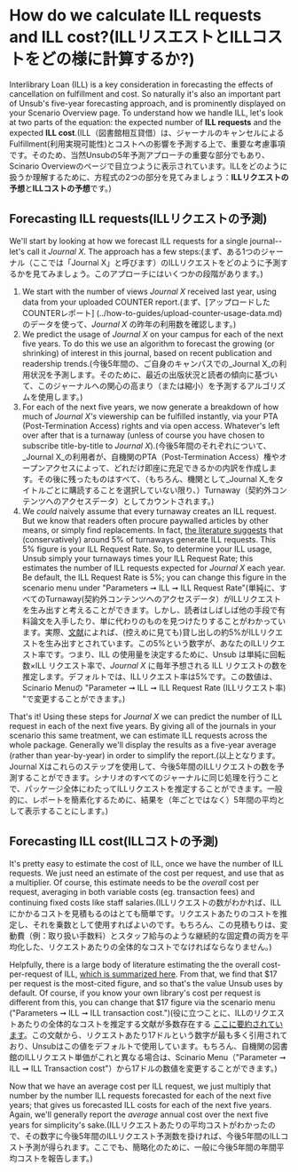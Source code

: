 # How do we calculate ILL requests and ILL cost?(ILLリスエストとILLコストをどの様に計算するか?)

Interlibrary Loan (ILL) is a key consideration in forecasting the effects of cancellation on fulfillment and cost. So naturally it's also an important part of Unsub's five-year forecasting approach, and is prominently displayed on your Scenario Overview page. To understand how we handle ILL, let's look at two parts of the equation: the expected number of **ILL requests** and the expected **ILL cost**.(ILL（図書館相互貸借）は、ジャーナルのキャンセルによるFulfillment(利用実現可能性)とコストへの影響を予測する上で、重要な考慮事項です。そのため、当然Unsubの5年予測アプローチの重要な部分でもあり、Scinario Overviewのページで目立つように表示されています。ILLをどのように扱うか理解するために、方程式の2つの部分を見てみましょう：**ILLリクエストの予想**と**ILLコストの予想**です。)

## Forecasting ILL requests(ILLリクエストの予測) <a href="#forecasting-ill-requests" id="forecasting-ill-requests"></a>

We'll start by looking at how we forecast ILL requests for a single journal--let's call it _Journal X_. The approach has a few steps:(まず、ある1つのジャーナル（ここでは「Journal X」と呼びます）のILLリクエストをどのように予測するかを見てみましょう。このアプローチにはいくつかの段階があります。)

1. We start with the number of views _Journal X_ received last year, using data from your uploaded COUNTER report.(まず、\[アップロードしたCOUNTERレポート] (../how-to-guides/upload-counter-usage-data.md) のデータを使って、_Journal X_ の昨年の利用数を確認します。)
2. We predict the usage of _Journal X_ on your campus for each of the next five years. To do this we use an algorithm to forecast the growing (or shrinking) of interest in this journal, based on recent publication and readership trends.(今後5年間の、ご自身のキャンパスでの\_Journal X\_の利用状況を予測します。そのために、最近の出版状況と読者の傾向に基づいて、このジャーナルへの関心の高まり（または縮小）を予測するアルゴリズムを使用します。)
3. For each of the next five years, we now generate a breakdown of how much of _Journal X's_ viewership can be fulfilled instantly, via your PTA (Post-Termination Access) rights and via open access. Whatever's left over after that is a turnaway (unless of course you have chosen to subscribe title-by-title to _Journal X_).(今後5年間のそれぞれについて、\_Journal X\_の利用者が、自機関のPTA（Post-Termination Access）権やオープンアクセスによって、どれだけ即座に充足できるかの内訳を作成します。その後に残ったものはすべて、（もちろん、機関として\_Journal X\_をタイトルごとに購読することを選択していない限り、）Turnaway（契約外コンテンツへのアクセスデータ）としてカウントされます。)
4. We _could_ naively assume that every turnaway creates an ILL request. But we know that readers often procure paywalled articles by other means, or simply find replacements. In fact, [the literature suggests](https://arxiv.org/abs/2009.04287) that (conservatively) around 5% of turnaways generate ILL requests. This 5% figure is your ILL Request Rate. So, to determine your ILL usage, Unsub simply your turnaways times your ILL Request Rate; this estimates the number of ILL requests expected for _Journal X_ each year. Be default, the ILL Request Rate is 5%; you can change this figure in the scenario menu under "Parameters ➞ ILL ➞ ILL Request Rate"(単純に、すべてのTurnaway(契約外コンテンツへのアクセスデータ）がILLリクエストを生み出すと考えることができます。しかし、読者はしばしば他の手段で有料論文を入手したり、単に代わりのものを見つけたりすることがわかっています。実際、[文献](https://arxiv.org/abs/2009.04287)によれば、(控えめに見ても)貸し出しの約5%がILLリクエストを生み出すとされています。この5%という数字が、あなたのILLリクエスト率です。つまり、ILL の使用量を決定するために、Unsub は単純に回転数×ILL リクエスト率で、_Journal X_ に毎年予想される ILL リクエストの数を推定します。デフォルトでは、ILLリクエスト率は5%です。この数値は、Scinario Menuの "Parameter ➞ ILL ➞ ILL Request Rate (ILLリクエスト率) "で変更することができます。)

That's it! Using these steps for _Journal X_ we can predict the number of ILL request in each of the next five years. By giving all of the journals in your scenario this same treatment, we can estimate ILL requests across the whole package. Generally we'll display the results as a five-year average (rather than year-by-year) in order to simplify the report.(以上となります。Journal Xはこれらのステップを使用して、今後5年間のILLリクエストの数を予測することができます。シナリオのすべてのジャーナルに同じ処理を行うことで、パッケージ全体にわたってILLリクエストを推定することができます。一般的に、レポートを簡素化するために、結果を（年ごとではなく）5年間の平均として表示することにします。)

## Forecasting ILL cost(ILLコストの予測) <a href="#forecasting-ill-cost" id="forecasting-ill-cost"></a>

It's pretty easy to estimate the cost of ILL, once we have the number of ILL requests. We just need an estimate of the cost per request, and use that as a multiplier. Of course, this estimate needs to be the _overall_ cost per request, averaging in both variable costs (eg. transaction fees) and continuing fixed costs like staff salaries.(ILLリクエストの数がわかれば、ILLにかかるコストを見積もるのはとても簡単です。リクエストあたりのコストを推定し、それを乗数として使用すればよいのです。もちろん、この見積もりは、変動費（例：取り扱い手数料）とスタッフ給与のような継続的な固定費の両方を平均化した、リクエストあたりの全体的なコストでなければならなりません。)

Helpfully, there is a large body of literature estimating the the overall cost-per-request of ILL, [which is summarized here](https://arxiv.org/abs/2009.04281). From that, we find that $17 per request is the most-cited figure, and so that's the value Unsub uses by default. Of course, if you know your own library's cost per request is different from this, you can change that $17 figure via the scenario menu ("Parameters ➞ ILL ➞ ILL transaction cost.")(役に立つことに、ILLのリクエストあたりの全体的なコストを推定する文献が多数存在する [ここに要約されています](https://arxiv.org/abs/2009.04281)。この文献から、リクエストあたり17ドルという数字が最も多く引用されており、Unsubはこの値をデフォルトで使用しています。もちろん、自機関の図書館のILLリクエスト単価がこれと異なる場合は、Scinario Menu（"Parameter ➞ ILL ➞ ILL Transaction cost"）から17ドルの数値を変更することができます。)

Now that we have an average cost per ILL request, we just multiply that number by the number ILL requests forecasted for each of the next five years; that gives us forecasted ILL costs for each of the next five years. Again, we'll generally report the _average_ annual cost over the next five years for simplicity's sake.(ILLリクエストあたりの平均コストがわかったので、その数字に今後5年間のILLリクエスト予測数を掛ければ、今後5年間のILLコスト予測が得られます。ここでも、簡略化のために、一般に今後5年間の年間平均コストを報告します。)
